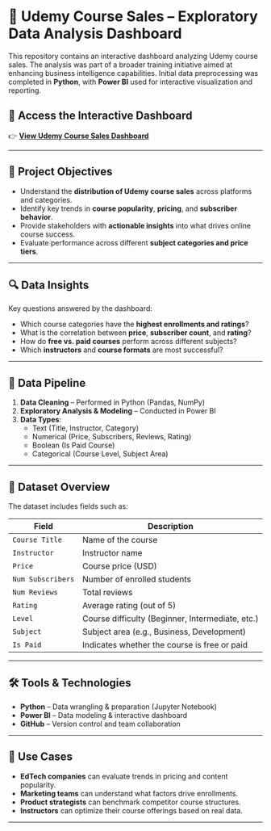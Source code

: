 # 📘 Udemy Course Sales – Exploratory Data Analysis Dashboard

This repository contains an interactive dashboard analyzing Udemy course sales. The analysis was part of a broader training initiative aimed at enhancing business intelligence capabilities. Initial data preprocessing was completed in **Python**, with **Power BI** used for interactive visualization and reporting.

## 🔗 Access the Interactive Dashboard

👉 [**View Udemy Course Sales Dashboard**](https://app.powerbi.com/view?r=eyJrIjoiYjNkNjJiM2EtNzM2Yy00MjdjLWExOWUtMTgxM2U2ZDc5OWM4IiwidCI6IjIzMDc4NDU4LTQxYzgtNGFkMy05YjU0LWEwMGUzODVjYjRkNSJ9&pageName=ReportSection)

---

## 🧠 Project Objectives

- Understand the **distribution of Udemy course sales** across platforms and categories.
- Identify key trends in **course popularity**, **pricing**, and **subscriber behavior**.
- Provide stakeholders with **actionable insights** into what drives online course success.
- Evaluate performance across different **subject categories and price tiers**.

---

## 🔍 Data Insights

Key questions answered by the dashboard:

- Which course categories have the **highest enrollments and ratings**?
- What is the correlation between **price**, **subscriber count**, and **rating**?
- How do **free vs. paid courses** perform across different subjects?
- Which **instructors** and **course formats** are most successful?

---

## 🧹 Data Pipeline

1. **Data Cleaning** – Performed in Python (Pandas, NumPy)
2. **Exploratory Analysis & Modeling** – Conducted in Power BI
3. **Data Types**:
   - Text (Title, Instructor, Category)
   - Numerical (Price, Subscribers, Reviews, Rating)
   - Boolean (Is Paid Course)
   - Categorical (Course Level, Subject Area)

---

## 📁 Dataset Overview

The dataset includes fields such as:

| Field | Description |
|-------|-------------|
| `Course Title` | Name of the course |
| `Instructor` | Instructor name |
| `Price` | Course price (USD) |
| `Num Subscribers` | Number of enrolled students |
| `Num Reviews` | Total reviews |
| `Rating` | Average rating (out of 5) |
| `Level` | Course difficulty (Beginner, Intermediate, etc.) |
| `Subject` | Subject area (e.g., Business, Development) |
| `Is Paid` | Indicates whether the course is free or paid |

---

## 🛠️ Tools & Technologies

- **Python** – Data wrangling & preparation (Jupyter Notebook)
- **Power BI** – Data modeling & interactive dashboard
- **GitHub** – Version control and team collaboration

---

## 🎯 Use Cases

- **EdTech companies** can evaluate trends in pricing and content popularity.
- **Marketing teams** can understand what factors drive enrollments.
- **Product strategists** can benchmark competitor course structures.
- **Instructors** can optimize their course offerings based on real data.

---


